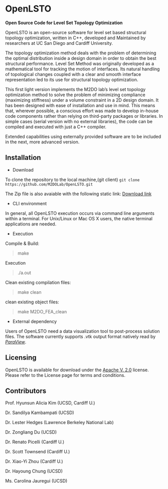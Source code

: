 # OpenLSTO
**Open Source Code for Level Set Topology Optimization**

OpenLSTO is an open-source software for level set based structural topology optimization, written in C++, developed and Maintained by researchers at UC San Diego and Cardiff University.

The topology optimization method deals with the problem of determining the optimal distribution inside a design domain in order to obtain the best structural performance. Level Set Method was originally developed as a mathematical tool for tracking the motion of interfaces. Its natural handling of topological changes coupled with a clear and smooth interface representation led to its use for structural topology optimization.

This first light version implements the M2DO lab’s level set topology optimization method to solve the problem of minimizing compliance (maximizing stiffness) under a volume constraint in a 2D design domain. It has been designed with ease of installation and use in mind. This means that, wherever possible, a conscious effort was made to develop in-house code components rather than relying on third-party packages or libraries. In simple cases (serial version with no external libraries), the code can be compiled and executed with just a C++ compiler.

Extended capabilities using externally provided software are to be included in the next, more advanced version.

## Installation
-  Download

To clone the repository to the local machine,(git client) 
```git clone https://github.com/M2DOLab/OpenLSTO.git```

The Zip file is also avaiable with the following static link: 
[Download link](http://m2do.ucsd.edu/static/zip/OpenLSTO-v0.1.zip)

- CLI environment

In general, all OpenLSTO execution occurs via command line arguments within a terminal. For Unix/Linux or Mac OS X users, the native terminal applications are needed. 

- Execution

Compile & Build: 
> make 

Execution
> ./a.out

Clean existing compilation files:
> make clean

clean existing object files:
> make M2DO_FEA_clean 

- External dependency

Users of OpenLSTO need a data visualization tool to post-process solution files. The software currently supports .vtk output format natively read by [*ParaView*](https://www.paraview.org/).

## Licensing
OpenLSTO is available for download under the [Apache V. 2.0](https://www.apache.org/licenses/LICENSE-2.0) license. Please refer to the License page for terms and conditions.

## Contributors

Prof. Hyunsun Alicia Kim (UCSD, Cardiff U.)

Dr. Sandilya Kambampati (UCSD)

Dr. Lester Hedges (Lawrence Berkeley National Lab)

Dr. Zongliang Du (UCSD)

Dr. Renato Picelli (Cardiff U.)

Dr. Scott Townsend (Cardiff U.)

Dr. Xiao-Yi Zhou (Cardiff U.)

Dr. Hayoung Chung (UCSD)

Ms. Carolina Jauregui (UCSD)
